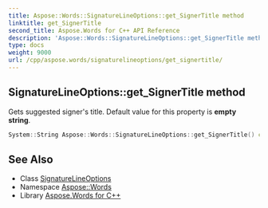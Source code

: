 ```yaml
---
title: Aspose::Words::SignatureLineOptions::get_SignerTitle method
linktitle: get_SignerTitle
second_title: Aspose.Words for C++ API Reference
description: 'Aspose::Words::SignatureLineOptions::get_SignerTitle method. Gets suggested signer''s title. Default value for this property is empty string in C++.'
type: docs
weight: 9000
url: /cpp/aspose.words/signaturelineoptions/get_signertitle/
---
```

## SignatureLineOptions::get_SignerTitle method


Gets suggested signer's title. Default value for this property is **empty string**.

```cpp
System::String Aspose::Words::SignatureLineOptions::get_SignerTitle() const
```

## See Also

* Class [SignatureLineOptions](../)
* Namespace [Aspose::Words](../../)
* Library [Aspose.Words for C++](../../../)
